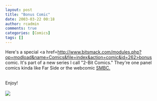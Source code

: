 ```yaml
---
layout: post
title: "Bonus Comic"
date: 2003-03-22 00:18
author: rcadmin
comments: true
categories: [Comics]
tags: []
---
```

Here's a special <a href=http://www.bitsmack.com/modules.php?op=modload&name=Comics&file=index&action=comic&id=262>bonus comic.</a> It's part of a new series I call "2-Bit Comics." They're one panel comics kinda like Far Side or the webcomic <a href=http://www.smbccomics.com>SMBC.</a>
<br />

<br />
Enjoy!<Br><br><!--more--><img src='http://dl.bitsmack.com/comics/20030322.gif' alt'' />
